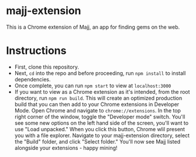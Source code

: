# majj-extension
This is a Chrome extension of Majj, an app for finding gems on the web. 

# Instructions

- First, clone this repository.
- Next, ```cd``` into the repo and before proceeding, run ```npm install``` to install dependencies.
- Once complete, you can run ```npm start``` to view at ```localhost:3000```
- If you want to view as a Chrome extension as it's intended, from the root directory, run ```npm run build```. This will 
create an optimized production build that you can then add to your Chrome extensions in Developer Mode. Open Chrome and navigate to ```chrome://extensions```. In the top right corner of the window, toggle the "Developer mode" switch. You'll see 
some new options on the left hand side of the screen, you'll want to use "Load unpacked." When you click this button, Chrome wlil present you with a file explorer. Navigate to your majj-extension directory, select the "Build" folder, and click "Select folder." You'll now see Majj listed alongside your extensions - happy mining!